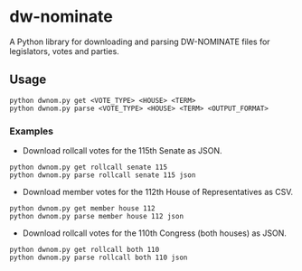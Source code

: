# dw-nominate
A Python library for downloading and parsing DW-NOMINATE files for legislators, votes and parties.

## Usage
```
python dwnom.py get <VOTE_TYPE> <HOUSE> <TERM>
python dwnom.py parse <VOTE_TYPE> <HOUSE> <TERM> <OUTPUT_FORMAT>
```

### Examples
* Download rollcall votes for the 115th Senate as JSON.
```
python dwnom.py get rollcall senate 115
python dwnom.py parse rollcall senate 115 json
```

* Download member votes for the 112th House of Representatives as CSV.
```
python dwnom.py get member house 112
python dwnom.py parse member house 112 json
```

* Download rollcall votes for the 110th Congress (both houses) as JSON.
```
python dwnom.py get rollcall both 110
python dwnom.py parse rollcall both 110 json
```
